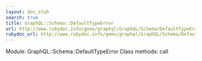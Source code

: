 ```yaml
---
layout: doc_stub
search: true
title: GraphQL::Schema::DefaultTypeError
url: http://www.rubydoc.info/gems/graphql/GraphQL/Schema/DefaultTypeError
rubydoc_url: http://www.rubydoc.info/gems/graphql/GraphQL/Schema/DefaultTypeError
---
```


Module: GraphQL::Schema::DefaultTypeError
Class methods:
call

